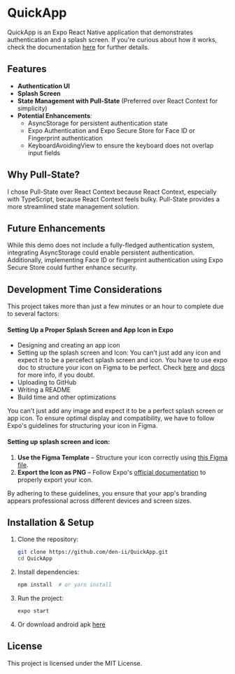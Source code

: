 # QuickApp

QuickApp is an Expo React Native application that demonstrates authentication and a splash screen. If you're curious about how it works, check the documentation [here](https://docs.expo.dev/router/reference/authentication/) for further details.

## Features

- **Authentication UI**
- **Splash Screen**
- **State Management with Pull-State** (Preferred over React Context for simplicity)
- **Potential Enhancements**:
  - AsyncStorage for persistent authentication state
  - Expo Authentication and Expo Secure Store for Face ID or Fingerprint authentication
  - KeyboardAvoidingView to ensure the keyboard does not overlap input fields

## Why Pull-State?

I chose Pull-State over React Context because React Context, especially with TypeScript, because React Context feels bulky. Pull-State provides a more streamlined state management solution.

## Future Enhancements

While this demo does not include a fully-fledged authentication system, integrating AsyncStorage could enable persistent authentication. Additionally, implementing Face ID or fingerprint authentication using Expo Secure Store could further enhance security.

## Development Time Considerations

This project takes more than just a few minutes or an hour to complete due to several factors:

#### Setting Up a Proper Splash Screen and App Icon in Expo  


- Designing and creating an app icon
- Setting up the splash screen and Icon: You can't just add any icon and expect it to be a percefect splash screen and icon. You have to use expo doc to structure your icon on Figma to be perfect. Check [here](https://www.google.com/url?sa=t&source=web&rct=j&opi=89978449&url=https://www.figma.com/community/file/1155362909441341285/expo-app-icon-splash&ved=2ahUKEwjyh7bCzoaMAxVkVUEAHVORJ2oQFnoECAkQAQ&usg=AOvVaw2mBMefVF6L9XA2Dm2FHoq-) and [docs](https://docs.expo.dev/develop/user-interface/splash-screen-and-app-icon/#export-the-icon-image-as-a-png) for more info, if you doubt.
- Uploading to GitHub
- Writing a README
- Build time and other optimizations


You can't just add any image and expect it to be a perfect splash screen or app icon. To ensure optimal display and compatibility, we have to follow Expo's guidelines for structuring your icon in Figma.

#### Setting up splash screen and icon:  
1. **Use the Figma Template** – Structure your icon correctly using [this Figma file](https://www.figma.com/community/file/1155362909441341285/expo-app-icon-splash).  
2. **Export the Icon as PNG** – Follow Expo's [official documentation](https://docs.expo.dev/develop/user-interface/splash-screen-and-app-icon/#export-the-icon-image-as-a-png) to properly export your icon.  

By adhering to these guidelines, you ensure that your app's branding appears professional across different devices and screen sizes.



## Installation & Setup

1. Clone the repository:
   ```sh
   git clone https://github.com/den-ii/QuickApp.git
   cd QuickApp
   ```
2. Install dependencies:
   ```sh
   npm install  # or yarn install
   ```
3. Run the project:
   ```sh
   expo start
   ```
4. Or download android apk [here]()

## License

This project is licensed under the MIT License.
